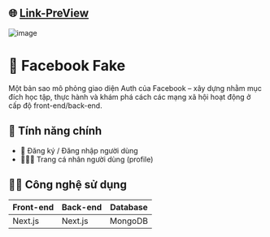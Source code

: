 ## 🌐 [Link-PreView](https://fakebookcom.vercel.app/)

![image](https://github.com/user-attachments/assets/dbdb3880-2076-45d6-8b0f-affb2f3de15e)

# 📘 Facebook Fake

Một bản sao mô phỏng giao diện Auth của Facebook – xây dựng nhằm mục đích học tập, thực hành và khám phá cách các mạng xã hội hoạt động ở cấp độ front-end/back-end.

## 🚀 Tính năng chính

- 📄 Đăng ký / Đăng nhập người dùng
- 🧑‍🤝‍🧑 Trang cá nhân người dùng (profile)

## 🧑‍💻 Công nghệ sử dụng

| Front-end | Back-end | Database 
|-----------|----------|----------|
| Next.js | Next.js | MongoDB  | 

